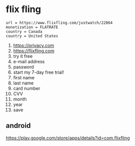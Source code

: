# flix fling

~~~
url = https://www.flixfling.com/justwatch/22864
monetization = FLATRATE
country = Canada
country = United States
~~~

1. https://privacy.com
2. https://flixfling.com
3. try it free
4. e-mail address
5. password
6. start my 7-day free trial!
7. first name
8. last name
9. card number
10. CVV
12. month
13. year
14. save

## android

https://play.google.com/store/apps/details?id=com.flixfling
